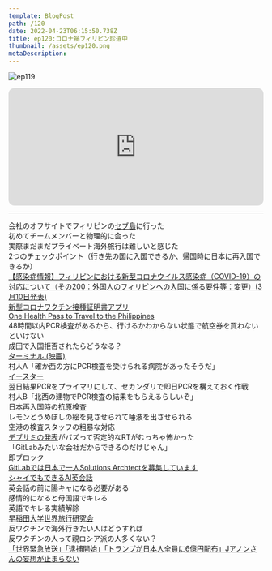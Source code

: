 ```yaml
---
template: BlogPost
path: /120
date: 2022-04-23T06:15:50.738Z
title: ep120:コロナ禍フィリピン珍道中
thumbnail: /assets/ep120.png
metaDescription:
---
```

![ep119](/assets/ep120.png)

<iframe style="border-radius:12px" src="https://open.spotify.com/embed/episode/1QQQuzlrU5CQ9x8fQ0e6On?utm_source=generator" width="100%" height="232" frameBorder="0" allowfullscreen="" allow="autoplay; clipboard-write; encrypted-media; fullscreen; picture-in-picture"></iframe>

***

会社のオフサイトでフィリピンの[セブ島](https://www.travelbook.co.jp/topic/266)に行った  
初めてチームメンバーと物理的に会った  
実際まだまだプライベート海外旅行は難しいと感じた  
2つのチェックポイント（行き先の国に入国できるか、帰国時に日本に再入国できるか）  
[【感染症情報】フィリピンにおける新型コロナウイルス感染症（COVID-19）の対応について（その200：外国人のフィリピンへの入国に係る要件等：変更）(3月10日発表)](https://www.ph.emb-japan.go.jp/itpr_ja/11_000001_00785.html)  
[新型コロナワクチン接種証明書アプリ](https://www.digital.go.jp/policies/vaccinecert/)  
[One Health Pass to Travel to the Philippines](https://www.philippinesvisa.com/one-health-pass/)  
48時間以内PCR検査があるから、行けるかわからない状態で航空券を買わないといけない  
成田で入国拒否されたらどうなる？   
[ターミナル (映画)](https://ja.wikipedia.org/wiki/%E3%82%BF%E3%83%BC%E3%83%9F%E3%83%8A%E3%83%AB_(%E6%98%A0%E7%94%BB))  
村人A「確か西の方にPCR検査を受けられる病院があったそうだ」  
[イースター](https://ja.wikipedia.org/wiki/%E5%BE%A9%E6%B4%BB%E7%A5%AD)  
翌日結果PCRをプライマリにして、セカンダリで即日PCRを構えておく作戦  
村人B「北西の建物でPCR検査の結果をもらえるらしいぞ」  
日本再入国時の抗原検査  
レモンとうめぼしの絵を見させられて唾液を出させられる  
空港の検査スタッフの粗暴な対応  
[デブサミの発表](https://www.publickey1.jp/blog/22/gitlab2022.html)がバズって否定的なRTがむっちゃ怖かった  
「GitLabみたいな会社だからできるのだけじゃん」  
即ブロック  
[GitLabでは日本で一人Solutions Archtectを募集しています](https://boards.greenhouse.io/gitlab/jobs/6016812002)  
[シャイでもできるAI英会話](https://app.speakbuddy.me/)  
英会話の前に陽キャになる必要がある  
感情的になると母国語でキレる  
英語でキレる実績解除  
[早稲田大学世界旅行研究会](https://www.waseda.jp/inst/shinkan/circle/3119)  
反ワクチンで海外行きたい人はどうすれば  
反ワクチンの人って親ロシア派の人多くない？  
[「世界緊急放送」「逮捕開始」「トランプが日本人全員に6億円配布」Jアノンさんの妄想が止まらない](https://togetter.com/li/1650980)  


